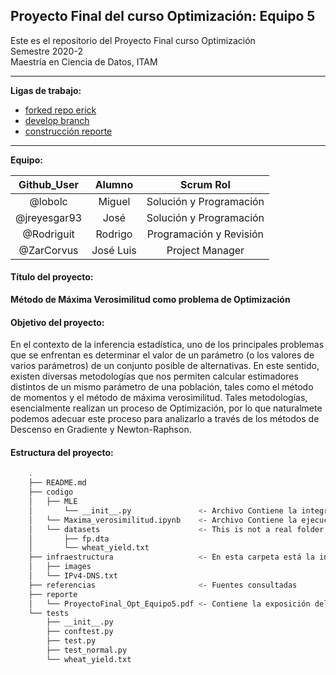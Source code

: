 ## Proyecto Final del curso Optimización: Equipo 5

Este es el repositorio del Proyecto Final curso Optimización   
Semestre 2020-2  
Maestría en Ciencia de Datos, ITAM  
______

**Ligas de trabajo:**  

* [forked repo erick](https://github.com/Rodriguit/analisis-numerico-computo-cientifico/tree/optimizacion-2020-2/proyecto_final/proyectos/equipos/equipo_hessiano)
* [develop branch](https://github.com/Rodriguit/Proyecto-final-equipo5-opt-2020/tree/develop)
* [construcción reporte](https://www.overleaf.com/project/5fc535eb8fa71982ee3a3c48)
____
**Equipo:**  

| Github_User  | Alumno    | Scrum Rol                      |
|:------------:|:---------:|:------------------------------:|
| @lobolc      | Miguel    | Solución y Programación        |
| @jreyesgar93 | José      | Solución y Programación        |
| @Rodriguit   | Rodrigo   | Programación y Revisión        |
| @ZarCorvus   | José Luis | Project Manager                |


#### Título del proyecto:  

**Método de Máxima Verosimilitud como problema de Optimización**

#### Objetivo del proyecto:   

En el contexto de la inferencia estadística, uno de los principales problemas que se enfrentan es determinar el valor de un parámetro (o los valores de varios parámetros) de un conjunto posible de alternativas. En este sentido, existen diversas metodologías que nos permiten calcular estimadores distintos de un mismo parámetro de una población, tales como el método de momentos y el método de máxima verosimilitud. Tales metodologías, esencialmente realizan un proceso de Optimización, por lo que naturalmete podemos adecuar este proceso para analizarlo a través de los métodos de Descenso en Gradiente y Newton-Raphson. 

#### Estructura del proyecto:   

```bash
    .
    ├── README.md
    ├── codigo
    │   ├── MLE
    │       └── __init__.py               <- Archivo Contiene la integración de las funciones y clases desarrolladas en python.
    │   └── Maxima_verosimilitud.ipynb    <- Archivo Contiene la ejecución del código con la implementación de dos ejemplos.
    │   └── datasets                      <- This is not a real folder, just a category.
    │       ├── fp.dta                  
    │       └── wheat_yield.txt
    ├── infraestructura                   <- En esta carpeta está la infraestructura utilizada en AWS para el cómputo en la nube.
    │   ├── images
    │   └── IPv4-DNS.txt
    ├── referencias                       <- Fuentes consultadas
    ├── reporte
    │   └── ProyectoFinal_Opt_Equipo5.pdf <- Contiene la exposición del problema, los fundamentos técnicos y el reporte con los resultados.
    └── tests
        ├── __init__.py
        ├── conftest.py
        ├── test.py
        ├── test_normal.py
        └── wheat_yield.txt

```
